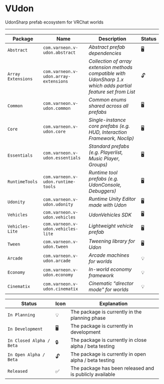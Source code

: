 # VUdon
UdonSharp prefab ecosystem for VRChat worlds

---

| **Package** | **Name** | **Description** | **Status** |
| - | - | - | - |
| `Abstract` | `com.varneon.v-udon.abstract` | *Abstract prefab dependencies* | :desktop_computer: |
| `Array Extensions` | `com.varneon.v-udon.array-extensions` | *Collection of array extension methods compatible with UdonSharp 1.x which adds partial feature set from List<T>* | :unlock: |
| `Common` | `com.varneon.v-udon.common` | *Common enums shared across all prefabs* | :desktop_computer: |
| `Core` | `com.varneon.v-udon.core` | *Single-instance core prefabs (e.g. HUD, Interaction Framework, Noclip)* | :desktop_computer: |
| `Essentials` | `com.varneon.v-udon.essentials` | *Standard prefabs (e.g. Playerlist, Music Player, Groups)* | :desktop_computer: |
| `RuntimeTools` | `com.varneon.v-udon.runtime-tools` | *Runtime tool prefabs (e.g. UdonConsole, Debuggers)* | :desktop_computer: |
| `Udonity` | `com.varneon.v-udon.udonity` | *Runtime Unity Editor made with Udon* | :desktop_computer: |
| `Vehicles` | `com.varneon.v-udon.vehicles` | *UdonVehicles SDK* | :desktop_computer: |
| `Vehicles-Lite` | `com.varneon.v-udon.vehicles-lite` | *Lightweight vehicle prefab* | :desktop_computer: |
| `Tween` | `com.varneon.v-udon.tween` | *Tweening library for Udon* | :desktop_computer: |
| `Arcade` | `com.varneon.v-udon.arcade` | *Arcade machines for worlds* | :bulb: |
| `Economy` | `com.varneon.v-udon.economy` | *In-world economy framework* | :bulb: |
| `Cinematix` | `com.varneon.v-udon.cinematix` | *Cinematic "director mode" for worlds* | :bulb: |

| **Status** | **Icon** | **Explanation** |
| - | - | - |
| `In Planning` | :bulb: | The package is currently in the planning phase |
| `In Development` | :desktop_computer: | The package is currently in development |
| `In Closed Alpha / Beta` | :lock: | The package is currently in close alpha / beta testing |
| `In Open Alpha / Beta` | :unlock: | The package is currently in open alpha / beta testing |
| `Released` | :white_check_mark: | The package has been released and is publicly available |
